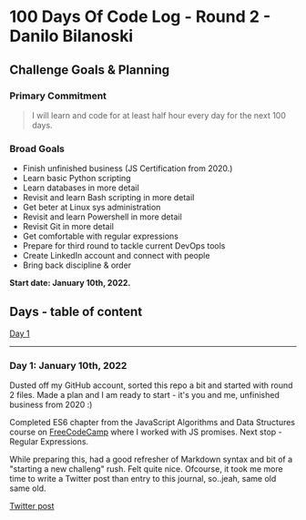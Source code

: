 # 100 Days Of Code Log - Round 2 - Danilo Bilanoski

## Challenge Goals & Planning

### Primary Commitment
> I will learn and code for at least half hour every day for the next 100 days.

### Broad Goals
- Finish unfinished business (JS Certification from 2020.)
- Learn basic Python scripting
- Learn databases in more detail
- Revisit and learn Bash scripting in more detail
- Get beter at Linux sys administration
- Revisit and learn Powershell in more detail 
- Revisit Git in more detail
- Get comfortable with regular expressions
- Prepare for third round to tackle current DevOps tools
- Create LinkedIn account and connect with people
- Bring back discipline & order

**Start date: January 10th, 2022.**


## Days - table of content
[Day 1](#day-1-january-10th-2022)


---
### Day 1: January 10th, 2022
Dusted off my GitHub account, sorted this repo a bit and started with round 2 files. Made a plan and I am ready to start - it's you and me, unfinished business from 2020 :) 

Completed ES6 chapter from the JavaScript Algorithms and Data Structures course on [FreeCodeCamp](https://www.freecodecamp.org) where I worked with JS promises. Next stop - Regular Expressions. 

While preparing this, had a good refresher of Markdown syntax and bit of a "starting a new challeng" rush. Felt quite nice. Ofcourse, it took me more time to write a Twitter post than entry to this journal, so..jeah, same old same old.

[Twitter post](https://twitter.com/DBilanoski/status/1480659476017553410)
